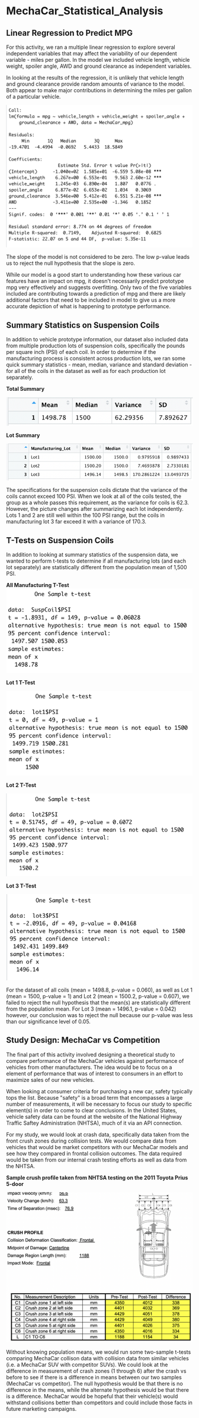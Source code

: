 # MechaCar_Statistical_Analysis

## Linear Regression to Predict MPG

For this activity, we ran a multiple linear regression to explore several independent variables that may affect the variability of our dependent variable - miles per gallon. In the model we included vehicle length, vehicle weight, spoiler angle, AWD and ground clearance as independent variables. 

In looking at the results of the regression, it is unlikely that vehicle length and ground clearance provide random amounts of variance to the model. Both appear to make major contributions in determining the miles per gallon of a particular vehicle.

![linear regression](https://github.com/brianbutler08/MechaCar_Statistical_Analysis/blob/main/MechaCar%20images/linear%20regression.png)

The slope of the model is not considered to be zero. The low p-value leads us to reject the null hypothesis that the slope is zero.

While our model is a good start to understanding how these various car features have an impact on mpg, it doesn't necessarily predict prototype mpg very effectively and suggests overfitting. Only two of the five variables included are contributing towards a prediction of mpg and there are likely additional factors that need to be included in model to give us a more accurate depiction of what is happening to prototype performance. 

## Summary Statistics on Suspension Coils

In addition to vehicle prototype information, our dataset also included data from multiple production lots of suspension coils, specifically the pounds per square inch (PSI) of each coil. In order to determine if the manufacturing process is consistent across production lots, we ran some quick summary statistics - mean, median, variance and standard deviation - for all of the coils in the dataset as well as for each production lot separately.

**Total Summary**

![total summary](https://github.com/brianbutler08/MechaCar_Statistical_Analysis/blob/main/MechaCar%20images/total%20summary.png)

**Lot Summary**

![lot summary](https://github.com/brianbutler08/MechaCar_Statistical_Analysis/blob/main/MechaCar%20images/lot%20summary.png)

The specifications for the suspension coils dictate that the variance of the coils cannot exceed 100 PSI. When we look at all of the coils tested, the group as a whole passes this requirement, as the variance for coils is 62.3. However, the picture changes after summarizing each lot independently. Lots 1 and 2 are still well within the 100 PSI range, but the coils in manufacturing lot 3 far exceed it with a variance of 170.3.

## T-Tests on Suspension Coils

In addition to looking at summary statistics of the suspension data, we wanted to perform t-tests to determine if all manufacturing lots (and each lot separately) are statistically different from the population mean of 1,500 PSI.

**All Manufacturing T-Test**
![ttest all](https://github.com/brianbutler08/MechaCar_Statistical_Analysis/blob/main/MechaCar%20images/ttest%20all.png)

**Lot 1 T-Test**

![ttest lot1](https://github.com/brianbutler08/MechaCar_Statistical_Analysis/blob/main/MechaCar%20images/ttest%20lot1.png)

**Lot 2 T-Test**

![ttest lot2](https://github.com/brianbutler08/MechaCar_Statistical_Analysis/blob/main/MechaCar%20images/ttest%20lot2.png)

**Lot 3 T-Test**

![ttest lot3](https://github.com/brianbutler08/MechaCar_Statistical_Analysis/blob/main/MechaCar%20images/ttest%20lot3.png)

For the dataset of all coils (mean = 1498.8, p-value = 0.060), as well as Lot 1 (mean = 1500, p-value = 1) and Lot 2 (mean = 1500.2, p-value = 0.607), we failed to reject the null hypothesis that the mean(s) are statistically different from the population mean. For Lot 3 (mean = 1496.1, p-value = 0.042) however, our conclusion was to reject the null because our p-value was less than our significance level of 0.05.

## Study Design: MechaCar vs  Competition

The final part of this activity involved designing a theoretical study to compare performance of the MechaCar vehicles against performance of vehicles from other manufacturers. The idea would be to focus on a element of performance that was of interest to consumers in an effort to maximize sales of our new vehicles. 

When looking at consumer criteria for purchasing a new car, safety typically tops the list. Because "safety" is a broad term that encompasses a large number of measurements, it will be necessary to focus our study to specific element(s) in order to come to clear conclusions. In the United States, vehicle safety data can be found at the website of the National Highway Traffic Saftey Administration (NHTSA), much of it via an API connection. 

For my study, we would look at crash data, specifically data taken from the front crush zones during collision tests. We would compare data from vehicles that would be market competitors with our MechaCar models and see how they compared in frontal collision outcomes. The data required would be taken from our internal crash testing efforts as well as data from the NHTSA.

**Sample crush profile taken from NHTSA testing on the 2011 Toyota Prius 5-door**

![prius](https://github.com/brianbutler08/MechaCar_Statistical_Analysis/blob/main/prius.png)

Without knowing population means, we would run some two-sample t-tests comparing MechaCar collison data with collision data from similar vehicles (i.e. a MechaCar SUV with competitor SUVs). We could look at the difference in measurement of crash zones (1 through 6) after the crash vs before to see if there is a difference in means between our two samples (MechaCar vs competitor). The null hypothesis would be that there is no difference in the means, while the alternate hypothesis would be that there is a difference. MechaCar would be hopeful that their vehicle(s) would withstand collisions better than competitors and could include those facts in future marketing campaigns.
